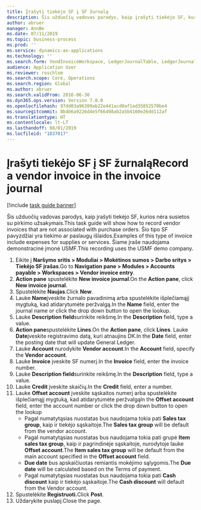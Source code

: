 ```yaml
---
title: Įrašyti tiekėjo SF į SF žurnalą
description: Šis užduočių vadovas parodys, kaip įrašyti tiekėjo SF, kurios nėra susietos su pirkimo užsakymais.
author: abruer
manager: AnnBe
ms.date: 07/11/2019
ms.topic: business-process
ms.prod: ''
ms.service: dynamics-ax-applications
ms.technology: ''
ms.search.form: VendInvoiceWorkspace, LedgerJournalTable, LedgerJournalTransVendInvoice
audience: Application User
ms.reviewer: roschlom
ms.search.scope: Core, Operations
ms.search.region: Global
ms.author: abruer
ms.search.validFrom: 2016-06-30
ms.dyn365.ops.version: Version 7.0.0
ms.openlocfilehash: 97dd03a96389ab22e441acd0af1ad35852570be4
ms.sourcegitcommit: 8b4b6a9226d4e5f66498ab2a5b4160e26dd112af
ms.translationtype: HT
ms.contentlocale: lt-LT
ms.lasthandoff: 08/01/2019
ms.locfileid: "1837017"
---
```

# <a name="record-a-vendor-invoice-in-the-invoice-journal"></a><span data-ttu-id="cdd7c-103">Įrašyti tiekėjo SF į SF žurnalą</span><span class="sxs-lookup"><span data-stu-id="cdd7c-103">Record a vendor invoice in the invoice journal</span></span>

[!include [task guide banner](../../includes/task-guide-banner.md)]

<span data-ttu-id="cdd7c-104">Šis užduočių vadovas parodys, kaip įrašyti tiekėjo SF, kurios nėra susietos su pirkimo užsakymais.</span><span class="sxs-lookup"><span data-stu-id="cdd7c-104">This task guide will show how to record vendor invoices that are not associated with purchase orders.</span></span> <span data-ttu-id="cdd7c-105">Šio tipo SF pavyzdžiai yra tiekimo ar paslaugų išlaidos.</span><span class="sxs-lookup"><span data-stu-id="cdd7c-105">Examples of this type of invoice include expenses for supplies or services.</span></span>  <span data-ttu-id="cdd7c-106">Šiame įraše naudojama demonstracinė įmonė USMF.</span><span class="sxs-lookup"><span data-stu-id="cdd7c-106">This recording uses the USMF demo company.</span></span>

1. <span data-ttu-id="cdd7c-107">Eikite į **Naršymo sritis > Moduliai > Mokėtinos sumos > Darbo sritys > Tiekėjo SF įrašas**.</span><span class="sxs-lookup"><span data-stu-id="cdd7c-107">Go to **Navigation pane > Modules > Accounts payable > Workspaces > Vendor invoice entry**.</span></span>
2. <span data-ttu-id="cdd7c-108">**Action pane** spustelėkite **New invoice journal**.</span><span class="sxs-lookup"><span data-stu-id="cdd7c-108">On the **Action pane**, click **New invoice journal**.</span></span>
3. <span data-ttu-id="cdd7c-109">Spustelėkite **Naujas**.</span><span class="sxs-lookup"><span data-stu-id="cdd7c-109">Click **New**.</span></span>
4. <span data-ttu-id="cdd7c-110">Lauke **Name**įveskite žurnalo pavadinimą arba spustelėkite išplečiamąjį mygtuką, kad atidarytumėte peržvalgą.</span><span class="sxs-lookup"><span data-stu-id="cdd7c-110">In the **Name** field, enter the journal name or click the drop down button to open the lookup.</span></span>
5. <span data-ttu-id="cdd7c-111">Lauke **Description field**surinkite reikšmę.</span><span class="sxs-lookup"><span data-stu-id="cdd7c-111">In the **Description** field, type a value.</span></span>
6. <span data-ttu-id="cdd7c-112">**Action pane**spustelėkite **Lines**.</span><span class="sxs-lookup"><span data-stu-id="cdd7c-112">On the **Action pane**, click **Lines**.</span></span> <span data-ttu-id="cdd7c-113">Lauke **Date**įveskite registravimo datą, kuri atnaujins DK.</span><span class="sxs-lookup"><span data-stu-id="cdd7c-113">In the **Date** field, enter the posting date that will update General Ledger.</span></span>  
7. <span data-ttu-id="cdd7c-114">Lauke **Account** nurodykite **Vendor account**.</span><span class="sxs-lookup"><span data-stu-id="cdd7c-114">In the **Account** field, specify the **Vendor account**.</span></span>
8. <span data-ttu-id="cdd7c-115">Lauke **Invoice** įveskite SF numerį.</span><span class="sxs-lookup"><span data-stu-id="cdd7c-115">In the **Invoice** field, enter the invoice number.</span></span>
9. <span data-ttu-id="cdd7c-116">Lauke **Description field**surinkite reikšmę.</span><span class="sxs-lookup"><span data-stu-id="cdd7c-116">In the **Description** field, type a value.</span></span>
10. <span data-ttu-id="cdd7c-117">Lauke **Credit** įveskite skaičių.</span><span class="sxs-lookup"><span data-stu-id="cdd7c-117">In the **Credit** field, enter a number.</span></span>
11. <span data-ttu-id="cdd7c-118">Lauke **Offset account** įveskite sąskaitos numerį arba spustelėkite išplečiamąjį mygtuką, kad atidarytumėte peržvalgą</span><span class="sxs-lookup"><span data-stu-id="cdd7c-118">In the **Offset account** field, enter the account number or click the drop down button to open the lookup</span></span>
    * <span data-ttu-id="cdd7c-119">Pagal numatytąsias nuostatas bus naudojama tokia pati **Sales tax group**, kaip ir tiekėjo sąskaitoje.</span><span class="sxs-lookup"><span data-stu-id="cdd7c-119">The **Sales tax group** will be default from the vendor account.</span></span>  
    * <span data-ttu-id="cdd7c-120">Pagal numatytąsias nuostatas bus naudojama tokia pati grupė **Item sales tax group**, kaip ir pagrindinėje sąskaitoje, nurodytoje lauke **Offset account**.</span><span class="sxs-lookup"><span data-stu-id="cdd7c-120">The **Item sales tax group** will be default from the main account specified in the **Offset account** field.</span></span>  
    * <span data-ttu-id="cdd7c-121">**Due date** bus apskaičiuotas remiantis mokėjimo sąlygomis.</span><span class="sxs-lookup"><span data-stu-id="cdd7c-121">The **Due date** will be calculated based on the Terms of payment.</span></span>  
    * <span data-ttu-id="cdd7c-122">Pagal numatytąsias nuostatas bus naudojama tokia pati **Cash discount** kaip ir tiekėjo sąskaitoje.</span><span class="sxs-lookup"><span data-stu-id="cdd7c-122">The **Cash discount** will default from the Vendor account.</span></span>  
12. <span data-ttu-id="cdd7c-123">Spustelėkite **Registruoti.**</span><span class="sxs-lookup"><span data-stu-id="cdd7c-123">Click **Post**.</span></span>
13. <span data-ttu-id="cdd7c-124">Uždarykite puslapį.</span><span class="sxs-lookup"><span data-stu-id="cdd7c-124">Close the page.</span></span>

